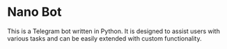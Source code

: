 # Nano Bot

This is a Telegram bot written in Python. It is designed to assist users with various tasks and can be easily extended with custom functionality.